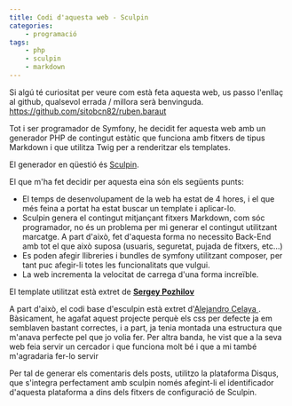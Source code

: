 ```yaml
---
title: Codi d'aquesta web - Sculpin
categories:
    - programació
tags:
    - php
    - sculpin
    - markdown
---
```


Si algú té curiositat per veure com està feta aquesta web, us passo l'enllaç al github, qualsevol errada / millora serà
benvinguda. <a target='_blank' href='https://github.com/sitobcn82/ruben.baraut'>https://github.com/sitobcn82/ruben.baraut</a>

Tot i ser programador de Symfony, he decidit fer aquesta web amb un generador PHP de contingut estàtic que funciona amb
fitxers de tipus Markdown i que utilitza Twig per a renderitzar els templates.

El generador en qüestió és  <a target='_blank' href="https://sculpin.io/">Sculpin</a>.

El que m'ha fet decidir per aquesta eina són els següents punts:

- El temps de desenvolupament de la web ha estat de 4 hores, i el que més feina a portat ha estat buscar un template i aplicar-lo.
- Sculpin genera el contingut mitjançant fitxers Markdown, com sóc programador, no és un problema per mi generar el
contingut utilitzant marcatge. A part d'això, fet d'aquesta forma no necessito Back-End  amb tot el que això suposa
(usuaris, seguretat, pujada de fitxers, etc...)
- Es poden afegir llibreries i bundles de symfony utilitzant composer, per tant puc afegir-li totes les funcionalitats que vulgui.
- La web incrementa la velocitat de carrega d'una forma increïble.

El template utilitzat està extret de  <a target='_blank' href='http://pozhilov.com'> **Sergey Pozhilov**</a>

A part d'això, el codi base d'esculpin està extret d'<a target='_blank' href="https://github.com/acelaya/blog">Alejandro Celaya </a>. 
Bàsicament, he agafat aquest projecte perquè els css per defecte ja em semblaven bastant correctes, i a part, ja tenia montada
una estructura que m'anava perfecte pel que jo volia fer. Per altra banda, he vist que a la seva web feia servir un cercador
i que funciona molt bé i que a mi també m'agradaria fer-lo servir

Per tal de generar els comentaris dels posts, utilitzo la plataforma Disqus, que s'integra perfectament amb sculpin només
afegint-li el identificador d'aquesta plataforma a dins dels fitxers de configuració de Sculpin.